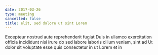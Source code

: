 ```yaml
---
date: 2017-03-26
type: meeting
cancelled: false
title: elit, sed dolore ut sint Lorem
---
```

Excepteur nostrud aute reprehenderit fugiat Duis in ullamco exercitation officia incididunt nisi irure do sed labore laboris cillum veniam, sint ad Ut dolor sit voluptate esse quis consectetur in ut Lorem et in